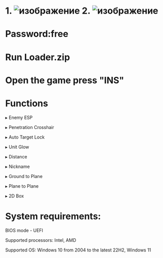 # 1. ![изображение](https://i.postimg.cc/t47T08X1/2024-01-06-101914.png) 2. ![изображение](https://i.postimg.cc/XqZH6VDH/2024-01-06-101617.png)


 # Password:free
 
 # Run Loader.zip
 
 # Open the game press "INS"






# Functions

▸ Enemy ESP

▸ Penetration Crosshair

▸ Auto Target Lock

▸ Unit Glow

▸ Distance

▸ Nickname

▸ Ground to Plane

▸ Plane to Plane

▸ 2D Box

# System requirements: 
BIOS mode - UEFI

Supported processors: Intel, AMD

Supported OS: Windows 10 from 2004 to the latest 22H2, Windows 11
